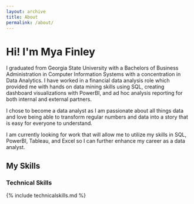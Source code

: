 ```yaml
---
layout: archive
title: About
permalink: /about/
---
```

# Hi! I'm Mya Finley
I graduated from Georgia State University with a Bachelors of Business Administration in Computer Information Systems with a concentration in Data Analytics. I have worked in a financial data analysis role which provided me with hands on data mining skills using SQL, creating dashboard visualizations with PowerBI, and ad hoc analysis reporting for both internal and external partners. 
    
I chose to become a data analyst as I am passionate about all things data and love being able to transform regular numbers and data into a story that is easy for everyone to understand.
    
I am currently looking for work that will allow me to utilize my skills in SQL, PowerBI, Tableau, and Excel so I can further enhance my career as a data analyst.

## My Skills
### Technical Skills

{% include technicalskills.md %}
